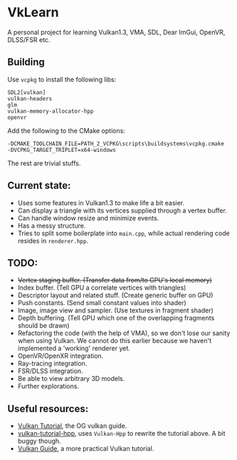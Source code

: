 # VkLearn

A personal project for learning Vulkan1.3, VMA, SDL, Dear ImGui, OpenVR, DLSS/FSR etc.

## Building

Use `vcpkg` to install the following libs:
```
SDL2[vulkan]
vulkan-headers
glm
vulkan-memory-allocator-hpp
openvr
```

Add the following to the CMake options:
```shell
-DCMAKE_TOOLCHAIN_FILE=PATH_2_VCPKG\scripts\buildsystems\vcpkg.cmake
-DVCPKG_TARGET_TRIPLET=x64-windows
```

The rest are trivial stuffs.

## Current state:
- Uses some features in Vulkan1.3 to make life a bit easier.
- Can display a triangle with its vertices supplied through a vertex buffer.
- Can handle window resize and minimize events.
- Has a messy structure.
- Tries to split some boilerplate into `main.cpp`, while actual rendering code resides in `renderer.hpp`.

## TODO:
- ~~Vertex staging buffer. (Transfer data from/to GPU's local memory)~~
- Index buffer. (Tell GPU a correlate vertices with triangles)
- Descriptor layout and related stuff. (Create generic buffer on GPU)
- Push constants. (Send small constant values into shader)
- Image, image view and sampler. (Use textures in fragment shader)
- Depth buffering. (Tell GPU which one of the overlapping fragments should be drawn)
- Refactoring the code (with the help of VMA), so we don't lose our sanity when using Vulkan. 
 We cannot do this earlier because we haven't implemented a 'working' renderer yet.
- OpenVR/OpenXR integration.
- Ray-tracing integration.
- FSR/DLSS integration.
- Be able to view arbitrary 3D models.
- Further explorations.

## Useful resources:
- [Vulkan Tutorial](https://vulkan-tutorial.com), the OG vulkan guide.
- [vulkan-tutorial-hpp](https://github.com/bwasty/vulkan-tutorial-hpp), uses `Vulkan-Hpp` to rewrite the tutorial above.
A bit buggy though.
- [Vulkan Guide](https://vkguide.dev/), a more practical Vulkan tutorial.
